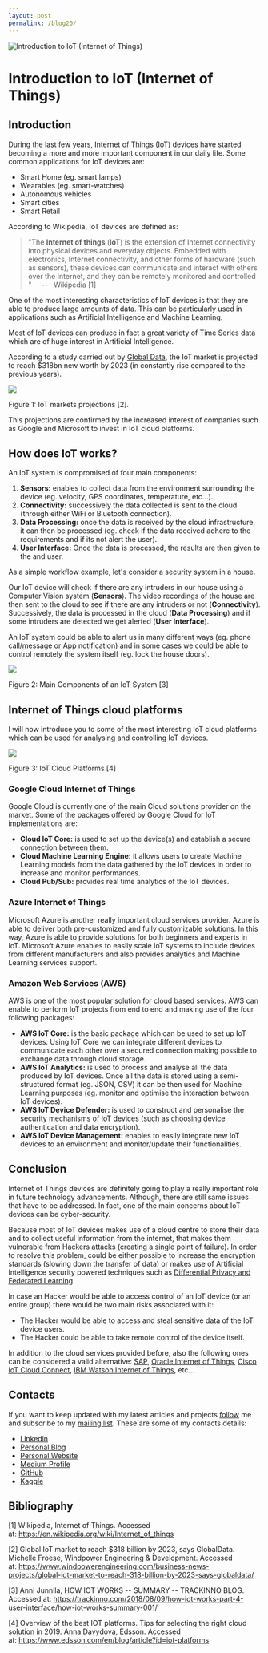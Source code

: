 ```yaml
---
layout: post
permalink: /blog20/
---
```


![Introduction to IoT (Internet of Things)](https://www.freecodecamp.org/news/content/images/size/w2000/2019/08/internet_of_things_iot.jpg)

Introduction to IoT (Internet of Things)
========================================

Introduction
------------

During the last few years, Internet of Things (IoT) devices have started becoming a more and more important component in our daily life. Some common applications for IoT devices are:

-   Smart Home (eg. smart lamps)
-   Wearables (eg. smart-watches)
-   Autonomous vehicles
-   Smart cities
-   Smart Retail

According to Wikipedia, IoT devices are defined as:

> "The **Internet of things** (**IoT**) is the extension of Internet connectivity into physical devices and everyday objects. Embedded with electronics, Internet connectivity, and other forms of hardware (such as sensors), these devices can communicate and interact with others over the Internet, and they can be remotely monitored and controlled "     --   Wikipedia [1]

One of the most interesting characteristics of IoT devices is that they are able to produce large amounts of data. This can be particularly used in applications such as Artificial Intelligence and Machine Learning.

Most of IoT devices can produce in fact a great variety of Time Series data which are of huge interest in Artificial Intelligence.

According to a study carried out by [Global Data](https://www.globaldata.com/), the IoT market is projected to reach $318bn new worth by 2023 (in constantly rise compared to the previous years).

![](https://www.freecodecamp.org/news/content/images/2019/08/IoT-grow-chart.png)

Figure 1: IoT markets projections [2].

This projections are confirmed by the increased interest of companies such as Google and Microsoft to invest in IoT cloud platforms.

How does IoT works?
-------------------

An IoT system is compromised of four main components:

1.  **Sensors:** enables to collect data from the environment surrounding the device (eg. velocity, GPS coordinates, temperature, etc...).
2.  **Connectivity:** successively the data collected is sent to the cloud (through either WiFi or Bluetooth connection).
3.  **Data Processing:** once the data is received by the cloud infrastructure, it can then be processed (eg. check if the data received adhere to the requirements and if its not alert the user).
4.  **User Interface:** Once the data is processed, the results are then given to the and user.

As a simple workflow example, let's consider a security system in a house.

Our IoT device will check if there are any intruders in our house using a Computer Vision system (**Sensors**). The video recordings of the house are then sent to the cloud to see if there are any intruders or not (**Connectivity**). Successively, the data is processed in the cloud (**Data Processing**) and if some intruders are detected we get alerted (**User Interface**).

An IoT system could be able to alert us in many different ways (eg. phone call/message or App notification) and in some cases we could be able to control remotely the system itself (eg. lock the house doors).

![](https://www.freecodecamp.org/news/content/images/2019/08/how-iot-works-summary.001.png)

Figure 2: Main Components of an IoT System [3]

Internet of Things cloud platforms
----------------------------------

I will now introduce you to some of the most interesting IoT cloud platforms which can be used for analysing and controlling IoT devices.

![](https://www.freecodecamp.org/news/content/images/2019/08/1_go7sTFOGN2fJGgYrI3E-FA.png)

Figure 3: IoT Cloud Platforms [4]

### Google Cloud Internet of Things

Google Cloud is currently one of the main Cloud solutions provider on the market. Some of the packages offered by Google Cloud for IoT implementations are:

-   **Cloud IoT Core:** is used to set up the device(s) and establish a secure connection between them.
-   **Cloud Machine Learning Engine:** it allows users to create Machine Learning models from the data gathered by the IoT devices in order to increase and monitor performances.
-   **Cloud Pub/Sub:** provides real time analytics of the IoT devices.

### Azure Internet of Things

Microsoft Azure is another really important cloud services provider. Azure is able to deliver both pre-customized and fully customizable solutions. In this way, Azure is able to provide solutions for both beginners and experts in IoT. Microsoft Azure enables to easily scale IoT systems to include devices from different manufacturers and also provides analytics and Machine Learning services support.

### Amazon Web Services (AWS)

AWS is one of the most popular solution for cloud based services. AWS can enable to perform IoT projects from end to end and making use of the four following packages:

-   **AWS IoT Core:** is the basic package which can be used to set up IoT devices. Using IoT Core we can integrate different devices to communicate each other over a secured connection making possible to exchange data through cloud storage.
-   **AWS IoT Analytics:** is used to process and analyse all the data produced by IoT devices. Once all the data is stored using a semi-structured format (eg. JSON, CSV) it can be then used for Machine Learning purposes (eg. monitor and optimise the interaction between IoT devices).
-   **AWS IoT Device Defender:** is used to construct and personalise the security mechanisms of IoT devices (such as choosing device authentication and data encryption).
-   **AWS IoT Device Management:** enables to easily integrate new IoT devices to an environment and monitor/update their functionalities.

Conclusion
----------

Internet of Things devices are definitely going to play a really important role in future technology advancements. Although, there are still same issues that have to be addressed. In fact, one of the main concerns about IoT devices can be cyber-security.

Because most of IoT devices makes use of a cloud centre to store their data and to collect useful information from the internet, that makes them vulnerable from Hackers attacks (creating a single point of failure). In order to resolve this problem, could be either possible to increase the encryption standards (slowing down the transfer of data) or makes use of Artificial Intelligence security powered techniques such as [Differential Privacy and Federated Learning](https://towardsdatascience.com/ai-differential-privacy-and-federated-learning-523146d46b85).

In case an Hacker would be able to access control of an IoT device (or an entire group) there would be two main risks associated with it:

-   The Hacker would be able to access and steal sensitive data of the IoT device users.
-   The Hacker could be able to take remote control of the device itself.

In addition to the cloud services provided before, also the following ones can be considered a valid alternative: [SAP](https://cloudplatform.sap.com/capabilities/product-info.SAP-Cloud-Platform-Internet-of-Things.48b79cfa-3d49-4a42-9249-e589696691ae.html), [Oracle Internet of Things](https://www.oracle.com/uk/internet-of-things/), [Cisco IoT Cloud Connect](https://www.cisco.com/c/en/us/solutions/service-provider/iot-cloud-connect/index.html), [IBM Watson Internet of Things](https://www.ibm.com/uk-en/internet-of-things), etc...

Contacts
--------

If you want to keep updated with my latest articles and projects [follow](https://medium.com/@pierpaoloippolito28?source=post_page---------------------------) me and subscribe to my [mailing list](http://eepurl.com/gwO-Dr?source=post_page---------------------------). These are some of my contacts details:

-   [Linkedin](https://uk.linkedin.com/in/pier-paolo-ippolito-202917146?source=post_page---------------------------)
-   [Personal Blog](https://pierpaolo28.github.io/blog/?source=post_page---------------------------)
-   [Personal Website](https://pierpaolo28.github.io/?source=post_page---------------------------)
-   [Medium Profile](https://towardsdatascience.com/@pierpaoloippolito28?source=post_page---------------------------)
-   [GitHub](https://github.com/pierpaolo28?source=post_page---------------------------)
-   [Kaggle](https://www.kaggle.com/pierpaolo28?source=post_page---------------------------)

Bibliography
------------

[1] Wikipedia, Internet of Things. Accessed at: <https://en.wikipedia.org/wiki/Internet_of_things>

[2] Global IoT market to reach $318 billion by 2023, says GlobalData. Michelle Froese, Windpower Engineering & Development. Accessed at: <https://www.windpowerengineering.com/business-news-projects/global-iot-market-to-reach-318-billion-by-2023-says-globaldata/>

[3] Anni Junnila, HOW IOT WORKS -- SUMMARY -- TRACKINNO BLOG. Accessed at: <https://trackinno.com/2018/08/09/how-iot-works-part-4-user-interface/how-iot-works-summary-001/>

[4] Overview of the best IOT platforms. Tips for selecting the right cloud solution in 2019. Anna Davydova, Edsson. Accessed at: <https://www.edsson.com/en/blog/article?id=iot-platforms>
